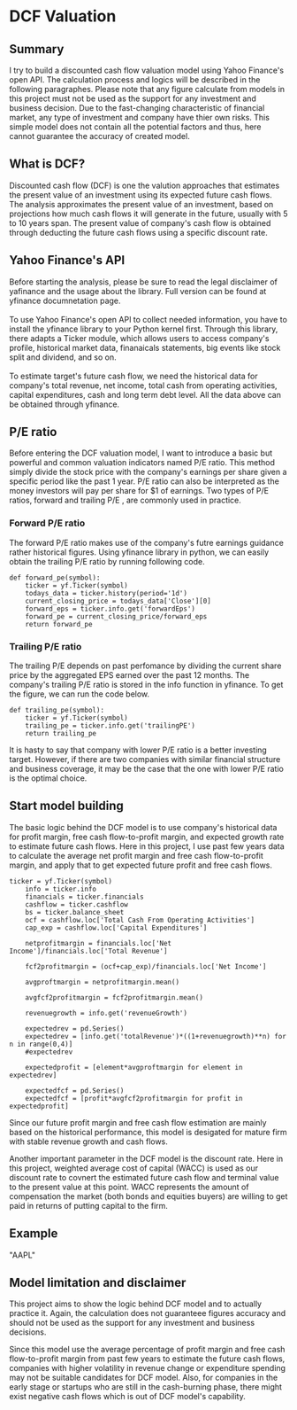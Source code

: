 # DCF Valuation
## Summary
I try to build a discounted cash flow valuation model using Yahoo Finance's open API. The calculation process and logics will be described in the following paragraphes. Please note that any figure calculate from models in this project must not be used as the support for any investment and business decision. Due to the fast-changing characteristic of financial market, any type of investment and company have thier own risks. This simple model does not contain all the potential factors and thus, here cannot guarantee the accuracy of created model.

## What is DCF?
Discounted cash flow (DCF) is one the valution approaches that estimates the present value  of an investment using its expected future cash flows. The analysis approximates the present value of an investment, based on projections how much cash flows it will generate in the future, usually with 5 to 10 years span. The present value of company's cash flow is obtained through deducting the future cash flows using a specific discount rate.

## Yahoo Finance's API
Before starting the analysis, please be sure to read the legal disclaimer of yafinance and the usage about the library. Full version can be found at yfinance documnetation page.  
<br/>To use Yahoo Finance's open API to collect needed information, you have to install the yfinance library to your Python kernel first. Through this library, there adapts a Ticker module, which allows users to access company's profile, historical market data, finanaicals statements, big events like stock split and dividend, and so on.  
<br/>To estimate target's future cash flow, we need the historical data for company's total revenue, net income, total cash from operating activities, capital expenditures, cash and long term debt level. All the data above can be obtained through yfinance. 

## P/E ratio 
Before entering the DCF valuation model, I want to introduce a basic but powerful and common valuation indicators named P/E ratio. This method simply divide the stock price with the company's earnings per share given a specific period like the past 1 year. P/E ratio can also be interpreted as the money investors will pay per share for $1 of earnings. Two types of P/E ratios, forward and trailing P/E , are commonly used in practice.
### Forward P/E ratio 
The forward P/E ratio makes use of the company's futre earnings guidance rather historical figures. Using yfinance library in python, we can easily obtain the trailing P/E ratio by running following code.
```
def forward_pe(symbol):
    ticker = yf.Ticker(symbol)
    todays_data = ticker.history(period='1d')
    current_closing_price = todays_data['Close'][0]
    forward_eps = ticker.info.get('forwardEps')
    forward_pe = current_closing_price/forward_eps
    return forward_pe
```
### Trailing P/E ratio
The trailing P/E depends on past perfomance by dividing the current share price by the aggregated EPS earned over the past 12 months. The company's trailing P/E ratio is stored in the info function in yfinance. To get the figure, we can run the code below.
```
def trailing_pe(symbol):
    ticker = yf.Ticker(symbol)
    trailing_pe = ticker.info.get('trailingPE')
    return trailing_pe
```
It is hasty to say that company with lower P/E ratio is a better investing target. However, if there are two companies with similar financial structure and business coverage, it may be the case that the one with lower P/E ratio is the optimal choice.
## Start model building 
The basic logic behind the DCF model is to use company's historical data for profit margin, free cash flow-to-profit margin, and expected growth rate to estimate future cash flows. Here in this project, I use past few years data to calculate the average net profit margin and free cash flow-to-profit margin, and apply that to get expected future profit and free cash flows.
```
ticker = yf.Ticker(symbol)
    info = ticker.info
    financials = ticker.financials
    cashflow = ticker.cashflow
    bs = ticker.balance_sheet
    ocf = cashflow.loc['Total Cash From Operating Activities']
    cap_exp = cashflow.loc['Capital Expenditures']

    netprofitmargin = financials.loc['Net Income']/financials.loc['Total Revenue']

    fcf2profitmargin = (ocf+cap_exp)/financials.loc['Net Income']

    avgproftmargin = netprofitmargin.mean()

    avgfcf2profitmargin = fcf2profitmargin.mean()

    revenuegrowth = info.get('revenueGrowth')

    expectedrev = pd.Series()
    expectedrev = [info.get('totalRevenue')*((1+revenuegrowth)**n) for n in range(0,4)]
    #expectedrev

    expectedprofit = [element*avgproftmargin for element in expectedrev]
    
    expectedfcf = pd.Series()
    expectedfcf = [profit*avgfcf2profitmargin for profit in expectedprofit]
```
Since our future profit margin and free cash flow estimation are mainly based on the historical performance, this model is desigated for mature firm with stable revenue growth and cash flows.

Another important parameter in the DCF model is the discount rate. Here in this project, weighted average cost of capital (WACC) is used as our discount rate to covnert the estimated future cash flow and terminal value to the present value at this point. WACC represents the amount of compensation the market (both bonds and equities buyers) are willing to get paid in returns of putting capital to the firm.

## Example
"AAPL"

## Model limitation and disclaimer
This project aims to show the logic behind DCF model and to actually practice it. Again, the calculation does not guaranteee 
figures accuracy and should not be used as the support for any investment and business decisions.

Since this model use the average percentage of profit margin and free cash flow-to-profit margin from past few years to estimate the future cash flows, companies with higher volatility in revenue change or expenditure spending may not be suitable candidates for DCF model. Also, for companies in the early stage or startups who are still in the cash-burning phase, there might exist negative cash flows which is out of DCF model's capability. 
